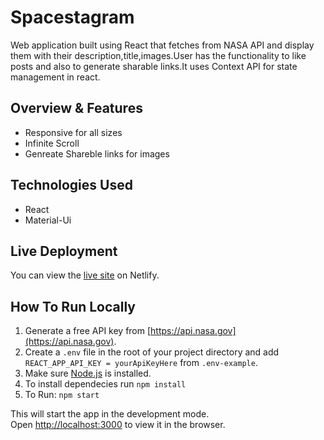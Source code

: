 # Spacestagram

Web application built using React that fetches from NASA API and display them with their description,title,images.User has the functionality to like posts and also to generate sharable links.It uses Context API for state management in react.

## Overview & Features
<ul>
  <li>Responsive for all sizes</li>
  <li>Infinite Scroll</li>
  <li>Genreate Shareble links for images</li>
</ul>


## Technologies Used

* React
* Material-Ui

## Live Deployment
You can view the [live site](https://spacesstagram.netlify.app/) on Netlify.

## How To Run Locally

1. Generate a free API key from [https://api.nasa.gov](https://api.nasa.gov).
2. Create a `.env` file in the root of your project directory and add `REACT_APP_API_KEY = yourApiKeyHere` from `.env-example`.
3. Make sure [Node.js](https://nodejs.org/en/) is installed.
4. To install dependecies run `npm install`
6. To Run: `npm start`

This will start the app in the development mode.\
Open [http://localhost:3000](http://localhost:3000) to view it in the browser.
